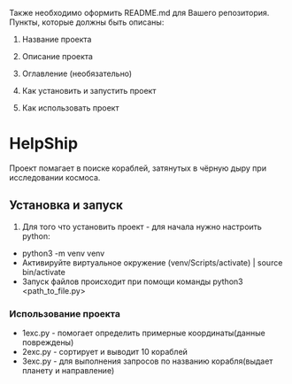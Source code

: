 Также необходимо оформить README.md для Вашего репозитория. Пункты, которые должны быть описаны:

1. Название проекта

2. Описание проекта

3. Оглавление (необязательно)

4. Как установить и запустить проект

5. Как использовать проект


# HelpShip
 Проект помагает в поиске кораблей, затянутых в чёрную дыру при исследовании космоса.

## Установка и запуск

1. Для того что установить проект - для начала нужно настроить python:
* python3 -m venv venv
* Активируйте виртуальное окружение (venv/Scripts/activate) | source bin/activate
* Запуск файлов происходит при помощи команды python3 <path_to_file.py>

### Использование проекта
* 1exc.py - помогает определить примерные координаты(данные повреждены)
* 2exc.py - сортирует и выводит 10 кораблей
* 3exc.py - для выполнения запросов по названию корабля(выдает планету и направление)